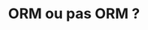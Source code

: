 ---
inProgress: false
title: "ORM ou pas ORM ?"
description: "<h2>Qu'est-ce qu'un ORM ?</h2><br><p>Pour débuter, un ORM, ou Object-Relational Mapping (ou Modèle Objet-Relationnel en français), est une technique de programmation qui permet de convertir des données entre des systèmes de types incompatibles en utilisant des langages de programmation orientés objet. En termes simples, un ORM facilite l'interaction entre une base de données relationnelle et le code d'une application en créant un \"pont\" entre les tables de la base de données et les objets dans le code. Cela permet aux développeurs de manipuler des bases de données en utilisant des concepts et des structures propres à la programmation orientée objet, sans avoir à écrire directement des requêtes SQL. Les ORMs comme Hibernate en Java, Django ORM en Python, ou Entity Framework en C# permettent de simplifier et d'accélérer le développement en automatisant la gestion des données et en réduisant les risques d'erreurs liés à l'écriture manuelle de requêtes SQL.</p><br><img alt=\"orm-schema\" src=\"https://www.developpez.net/forums/attachments/p474863d1/a/a/a\"><p style=\"font-style: italic;\">Schéma de fonctionnement d'un ORM</p><br><h2>SQLAlchemy...</h2><br><p>J'apprécie particulièrement le principe de migration offert par des ORMs comme Prisma en JavaScript/TypeScript, qui facilite grandement la gestion des changements de schéma de la base de données au fil du développement. Les migrations permettent de versionner les modifications, de les appliquer de manière ordonnée et de conserver un historique des transformations apportées à la structure de la base de données. Cependant, cette fonctionnalité intégrée et simplifiée manque cruellement dans SQLAlchemy, l'un des principaux ORMs utilisés en Python. Bien que SQLAlchemy soit puissant et flexible, il nécessite l'utilisation d'outils externes comme Alembic pour gérer les migrations, ce qui peut compliquer le processus et nécessiter une configuration supplémentaire. Cette absence de migrations intégrées peut rendre SQLAlchemy moins pratique pour les développeurs habitués à la commodité offerte par des solutions comme Prisma.</p><br><h2>...ou pas SQLAlchemy ?</h2><br><p>En conclusion, bien que les ORMs offrent de nombreux avantages en termes de productivité et de simplicité, il est important de choisir l'outil le plus adapté aux besoins spécifiques de chaque projet. Si la gestion des migrations est un critère essentiel pour vous, il peut être judicieux de se tourner vers des ORMs comme Prisma qui offrent cette fonctionnalité de manière intégrée et simplifiée. Cependant, si vous recherchez un ORM puissant et flexible, capable de s'adapter à une grande variété de cas d'utilisation, SQLAlchemy reste une excellente option malgré la complexité supplémentaire liée à la gestion des migrations. En fin de compte, j'ai fait le choix de rester sur l'ORM SQLAlchemy qui permet quand même de simplifier les requêtes à la base de donnée.</p>"
img_alt: database
img_src: /database.webp
link: /blog/4
tags: ['SQL', 'SQLite', 'ORM', 'SQLAlchemy', 'Automatisation', 'Python']
---